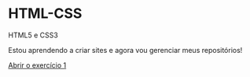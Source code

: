 # HTML-CSS
 HTML5 e CSS3

Estou aprendendo a criar sites e agora vou gerenciar meus repositórios!

<a href="https://davirmcavalcante.github.io/HTML-CSS/Exercicios/Ex%201/index.html">Abrir o exercício 1</a>